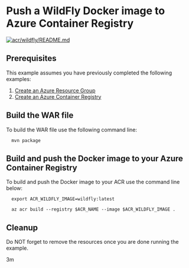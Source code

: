 
# Push a WildFly Docker image to Azure Container Registry

[![acr/wildfly/README.md](https://github.com/Azure-Samples/java-on-azure-examples/actions/workflows/acr_wildfly_README_md.yml/badge.svg)](https://github.com/Azure-Samples/java-on-azure-examples/actions/workflows/acr_wildfly_README_md.yml)

## Prerequisites

This example assumes you have previously completed the following examples:

1. [Create an Azure Resource Group](../../group/create/README.md)
1. [Create an Azure Container Registry](../create/README.md)

<!-- 

  if [[ -z $REGION ]]; then
    export REGION=westus
  fi

  -->
<!-- workflow.cron(0 15 * * 1) -->
<!-- workflow.include(../create/README.md) -->

## Build the WAR file

To build the WAR file use the following command line:

<!-- workflow.run()

  cd acr/wildfly

  -->

```shell
  mvn package
```

## Build and push the Docker image to your Azure Container Registry

To build and push the Docker image to your ACR use the command line below:

```shell
  export ACR_WILDFLY_IMAGE=wildfly:latest

  az acr build --registry $ACR_NAME --image $ACR_WILDFLY_IMAGE .
```

<!-- workflow.run()

  cd ../..

  -->

<!-- workflow.directOnly()

  export RESULT=$(az acr repository show --name $ACR_NAME --image $ACR_WILDFLY_IMAGE)
  az group delete --name $RESOURCE_GROUP --yes || true
  if [[ -z $RESULT ]]; then
    echo "Unable to find $ACR_WILDFLY_IMAGE image"
    exit 1
  fi

  -->

## Cleanup

Do NOT forget to remove the resources once you are done running the example.

3m
